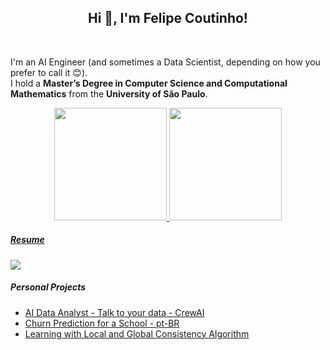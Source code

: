 <h2 align="center">Hi 👋, I'm Felipe Coutinho!</h2>
<br>

I'm an AI Engineer (and sometimes a Data Scientist, depending on how you prefer to call it 😊).  
I hold a **Master’s Degree in Computer Science and Computational Mathematics** from the **University of São Paulo**.

<div align="center">
  <a href="https://github.com/provezano">
  <img height="180em" src="https://github-readme-stats.vercel.app/api?username=provezano&show_icons=true&theme=default&include_all_commits=true&count_private=true"/>
  <img height="180em" src="https://github-readme-stats.vercel.app/api/top-langs/?username=provezano&layout=compact&langs_count=7&theme=default"/>
</div>
  
##### Resume
<div> 
  <a href="https://www.linkedin.com/in/provezano" target="_blank"><img src="https://img.shields.io/badge/-LinkedIn-%230077B5?style=for-the-badge&logo=linkedin&logoColor=white" target="_blank"></a> 
</div>

##### Personal Projects

  * [AI Data Analyst - Talk to your data - CrewAI](https://github.com/provezano/ecommerce-data-analyst-agent)
  * [Churn Prediction for a School - pt-BR](https://github.com/provezano/churn_prediction)
  * [Learning with Local and Global Consistency Algorithm](https://github.com/provezano/lgc)
